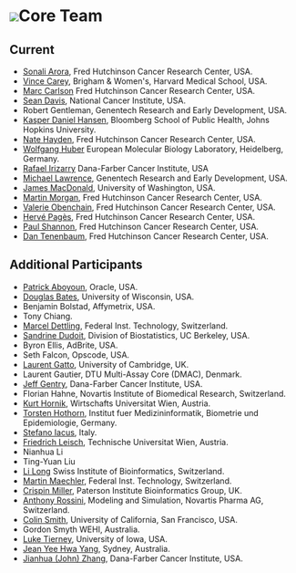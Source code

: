 # ![](/images/icons/magnifier.gif)Core Team

## Current

* [Sonali Arora](http://www.fhcrc.org/), Fred Hutchinson Cancer
  Research Center, USA.
* [Vince Carey](http://www.biostat.harvard.edu/~carey), Brigham &amp;
  Women's, Harvard Medical School, USA.
* [Marc Carlson](http://www.fhcrc.org/) Fred Hutchinson Cancer
  Research Center, USA.
* [Sean Davis](http://watson.nci.nih.gov/~sdavis), National
  Cancer Institute, USA.
* Robert Gentleman, Genentech Research and Early Development, USA.
* [Kasper Daniel Hansen](http://www.biostat.jhsph.edu/~khansen/),
  Bloomberg School of Public Health, Johns Hopkins University.
* [Nate Hayden](http://www.fhcrc.org/), Fred Hutchinson Cancer 
  Research Center, USA.
* [Wolfgang Huber](http://www.embl.de/research/units/genome_biology/huber/) 
  European Molecular Biology Laboratory, Heidelberg, Germany.
* [Rafael Irizarry](http://bcb.dfci.harvard.edu/index.php?option=com_content&view=article&id=166&Itemid=281) Dana-Farber Cancer
  Institute, USA
* [Michael Lawrence](mailto:lawrence.michael@gene.com), Genentech Research and Early Development, USA.
* [James MacDonald](mailto:jmacdon@uw.edu), University of Washington, USA.
* [Martin Morgan](http://www.fhcrc.org/), Fred Hutchinson Cancer
  Research Center, USA.
* [Valerie Obenchain](http://www.fhcrc.org/), Fred Hutchinson Cancer
  Research Center, USA.
* [Herv&eacute; Pag&egrave;s](http://www.fhcrc.org),
  Fred Hutchinson Cancer Research Center, USA.
* [Paul Shannon](http://www.fhcrc.org/), Fred Hutchinson Cancer
  Research Center, USA.
* [Dan Tenenbaum](http://www.fhcrc.org/), Fred Hutchinson Cancer
  Research Center, USA.

## Additional Participants

* [Patrick Aboyoun](http://www.oracle.com/), Oracle, USA.
* [Douglas Bates](http://www.stat.wisc.edu/~bates/), University of Wisconsin,
  USA.
* Benjamin Bolstad, Affymetrix, USA.
* Tony Chiang.
* [Marcel Dettling](http://stat.ethz.ch/~dettling), Federal Inst. Technology,
  Switzerland.
* [Sandrine Dudoit](http://www.stat.berkeley.edu/~sandrine), Division of
  Biostatistics, UC Berkeley, USA.
* Byron Ellis, AdBrite, USA.
* Seth Falcon, Opscode, USA.
* [Laurent Gatto](http://proteome.sysbiol.cam.ac.uk/lgatto/), University of Cambridge, UK.
* Laurent Gautier, DTU Multi-Assay Core (DMAC), Denmark.
* [Jeff Gentry](http://biowww.dfci.harvard.edu/~jgentry), Dana-Farber Cancer
  Institute, USA.
* Florian Hahne, Novartis Institute of Biomedical Research, Switzerland.
* [Kurt Hornik](http://www.ci.tuwien.ac.at/~hornik), Wirtschafts Universitat
  Wien, Austria.
* [Torsten Hothorn](http://www.imbe.med.uni-erlangen.de/~hothorn/hothorn.html),
  Institut fuer Medizininformatik, Biometrie und Epidemiologie, Germany.
* [Stefano Iacus](mailto:stefano.iacus@unimi.it), Italy.
* [Friedrich Leisch](http://www.ci.tuwien.ac.at/~leisch), Technische Universitat
  Wien, Austria.
* Nianhua Li
* Ting-Yuan Liu
* [Li Long](http://www.isb-sib.ch/index.htm) Swiss Institute of
  Bioinformatics, Switzerland.
* [Martin Maechler](http://stat.ethz.ch/~maechler), Federal Inst. Technology,
  Switzerland.
* [Crispin Miller](http://bioinf.picr.man.ac.uk/), Paterson Institute
  Bioinformatics Group, UK.
* [Anthony Rossini](mailto:blindglobe@gmail.com), Modeling and Simulation,
  Novartis Pharma AG, Switzerland.
* [Colin Smith](mailto:colin@colinsmith.org), University of California,
  San Francisco, USA.
* Gordon Smyth WEHI, Australia.
* [Luke Tierney](http://www.stat.uiowa.edu/~luke/), University of
  Iowa, USA.
* [Jean Yee Hwa Yang](mailto:jeany@maths.usyd.edu.au), Sydney, Australia.
* [Jianhua (John) Zhang](http://biowww.dfci.harvard.edu/~jzhang), Dana-Farber
  Cancer Institute, USA.
